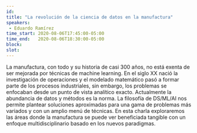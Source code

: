 ```yaml
---
id: 
title: "La revolución de la ciencia de datos en la manufactura"
speakers:
 - Eduardo Ramírez
time_start: 2020-08-06T17:45:00-05:00
time_end:   2020-08-06T18:30:00-05:00
block: 
slot: 
---
```


La manufactura, con todo y su historia de casi 300 años, no está exenta de ser mejorada por técnicas de machine learning. En el siglo XX nació la investigación de operaciones y el modelado matemático pasó a formar parte de los procesos industriales, sin embargo, los problemas se enfocaban desde un punto de vista analítico exacto. Actualmente la abundancia de datos y métodos es la norma. La filosofía de DS/ML/AI nos permite plantear soluciones aproximadas para una gama de problemas más variados y con un amplio menú de técnicas. En esta charla exploraremos las áreas donde la manufactura se puede ver beneficiada tangible con un enfoque multidisciplinario basado en los nuevos paradigmas.